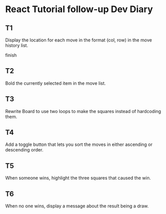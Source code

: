 # React Tutorial follow-up Dev Diary
## T1
Display the location for each move in the format (col, row) in the move history list.

finish
## T2
Bold the currently selected item in the move list.
## T3
Rewrite Board to use two loops to make the squares instead of hardcoding them.
## T4
Add a toggle button that lets you sort the moves in either ascending or descending order.
## T5
When someone wins, highlight the three squares that caused the win.
## T6
When no one wins, display a message about the result being a draw.